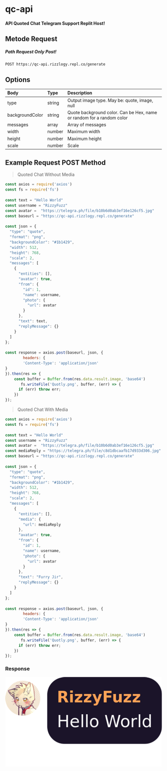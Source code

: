 # qc-api

#### API Quoted Chat Telegram Support Replit Host!

## Metode Request
##### Path Request Only Post!
```http
POST https://qc-api.rizzlogy.repl.co/generate
```

## Options
|  Body | Type |  Description |
| :------------ | :------------ | :------------ |
|  type | string | Output image type. May be: quote, image, null |
|  backgroundColor | string | Quote background color. Can be Hex, name or random for a random color |
|  messages | array | Array of messages |
| width | number | Maximum width |
| height | number | Maximum height |
| scale | number | Scale |

## Example Request POST Method
> Quoted Chat Without Media
```js
const axios = require('axios')
const fs = require('fs')

const text = "Hello World"
const username = "RizzyFuzz"
const avatar =  "https://telegra.ph/file/b10b6d0ab3ef16e126cf5.jpg"
const baseurl = "https://qc-api.rizzlogy.repl.co/generate"

const json = {
  "type": "quote",
  "format": "png",
  "backgroundColor": "#1b1429",
  "width": 512,
  "height": 768,
  "scale": 2,
  "messages": [
    {
      "entities": [],
      "avatar": true,
      "from": {
        "id": 1,
        "name": username,
        "photo": {
          "url": avatar
        }
      },
      "text": text,
      "replyMessage": {}
    }
  ]
};

const response = axios.post(baseurl, json, {
        headers: {
        'Content-Type': 'application/json'
}
}).then(res => {
    const buffer = Buffer.from(res.data.result.image, 'base64')
       fs.writeFile('Quotly.png', buffer, (err) => {
      if (err) throw err;
    })
});
```
> Quoted Chat With Media
```js
const axios = require('axios')
const fs = require('fs')

const text = "Hello World"
const username = "RizzyFuzz"
const avatar =  "https://telegra.ph/file/b10b6d0ab3ef16e126cf5.jpg"
const mediaReply = "https://telegra.ph/file/c8d1dbcaafb17d933d306.jpg"
const baseurl = "https://qc-api.rizzlogy.repl.co/generate"

const json = {
  "type": "quote",
  "format": "png",
  "backgroundColor": "#1b1429",
  "width": 512,
  "height": 768,
  "scale": 2,
  "messages": [
    {
      "entities": [],
      "media": {
        "url": mediaReply
      },
      "avatar": true,
      "from": {
        "id": 1,
        "name": username,
        "photo": {
          "url": avatar
        }
      },
      "text": "Furry Jir",
      "replyMessage": {}
    }
  ]
};

const response = axios.post(baseurl, json, {
        headers: {
        'Content-Type': 'application/json'
}
}).then(res => {
    const buffer = Buffer.from(res.data.result.image, 'base64')
       fs.writeFile('Quotly.png', buffer, (err) => {
      if (err) throw err;
    })
});
```

### Response

![Quotly.png](assets/quoted-chat.png)
